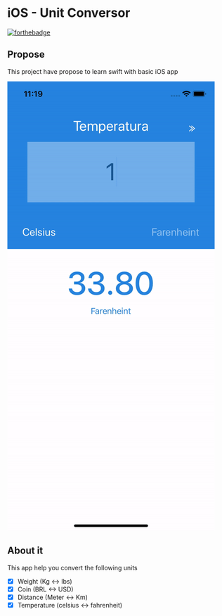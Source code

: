 # iOS - Unit Conversor
[![forthebadge](https://forthebadge.com/images/badges/made-with-swift.svg)](https://forthebadge.com)

## Propose
This project have propose to learn swift with basic iOS app

![final results](/app.gif?raw=true "Interacting with App")

## About it

This app help you convert the following units

- [x] Weight (Kg <-> lbs)
- [x] Coin (BRL <-> USD)
- [x] Distance (Meter <-> Km)
- [x] Temperature (celsius <-> fahrenheit)